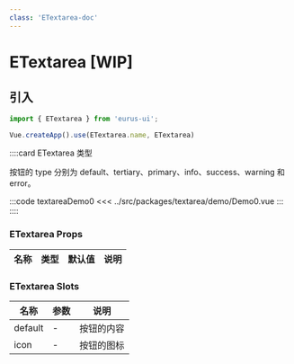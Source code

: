 ```yaml
---
class: 'ETextarea-doc'
---
```

# ETextarea [WIP]

## 引入

```javascript
import { ETextarea } from 'eurus-ui';

Vue.createApp().use(ETextarea.name, ETextarea)
```
::::card  ETextarea 类型

按钮的 type 分别为 default、tertiary、primary、info、success、warning 和 error。

:::code textareaDemo0
<<< ../src/packages/textarea/demo/Demo0.vue
:::
::::

### ETextarea Props

| 名称 | 类型 | 默认值 | 说明 |
| --- | --- | --- | --- |



###  ETextarea Slots

| 名称    | 参数 | 说明       |
| ------- | ---- | ---------- |
| default | -    | 按钮的内容 |
| icon    | -    | 按钮的图标 |
